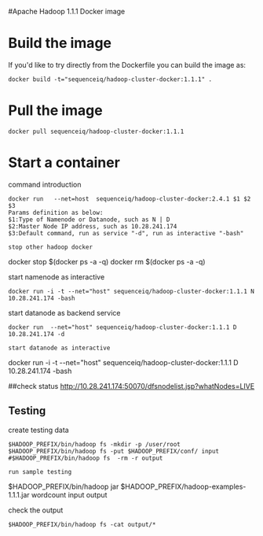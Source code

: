#Apache Hadoop 1.1.1 Docker image

# Build the image

If you'd like to try directly from the Dockerfile you can build the image as:

```
docker build -t="sequenceiq/hadoop-cluster-docker:1.1.1" .
```
# Pull the image
```
docker pull sequenceiq/hadoop-cluster-docker:1.1.1
```

# Start a container
command introduction
```
docker run   --net=host  sequenceiq/hadoop-cluster-docker:2.4.1 $1 $2 $3
Params definition as below:
$1:Type of Namenode or Datanode, such as N | D
$2:Master Node IP address, such as 10.28.241.174
$3:Default command, run as service "-d", run as interactive "-bash"

stop other hadoop docker
```
docker stop $(docker ps -a -q) 
docker rm $(docker ps -a -q)

start namenode as interactive
```
docker run -i -t --net="host" sequenceiq/hadoop-cluster-docker:1.1.1 N 10.28.241.174 -bash

```
start datanode as backend service
```
docker run  --net="host" sequenceiq/hadoop-cluster-docker:1.1.1 D 10.28.241.174 -d

start datanode as interactive
```
docker run -i -t  --net="host" sequenceiq/hadoop-cluster-docker:1.1.1 D 10.28.241.174 -bash

##check status
http://10.28.241.174:50070/dfsnodelist.jsp?whatNodes=LIVE

## Testing

create testing data
```
$HADOOP_PREFIX/bin/hadoop fs -mkdir -p /user/root
$HADOOP_PREFIX/bin/hadoop fs -put $HADOOP_PREFIX/conf/ input
#$HADOOP_PREFIX/bin/hadoop fs  -rm -r output

run sample testing
```
$HADOOP_PREFIX/bin/hadoop jar $HADOOP_PREFIX/hadoop-examples-1.1.1.jar wordcount input output

check the output
```
$HADOOP_PREFIX/bin/hadoop fs -cat output/*
